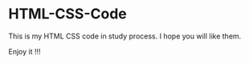 # HTML-CSS-Code

This is my HTML CSS code in study process. I hope you will like them.

Enjoy it !!!
